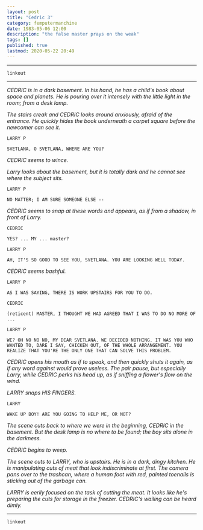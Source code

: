 ```yaml
---
layout: post
title: "Cedric 3"
category: femputermanchine
date: 1983-05-06 12:00
description: "the false master prays on the weak"
tags: []
published: true
lastmod: 2020-05-22 20:49
---
```


*****

`linkout`

*****

<i>CEDRIC is in a dark basement. In his hand, he has a child's book about space and planets. He is pouring over it intensely with the little light in the room; from a desk lamp.</i>

<i>The stairs creak and CEDRIC looks around anxiously, afraid of the entrance. He quickly hides the book underneath a carpet square before the newcomer can see it.</i>

```
LARRY P

SVETLANA, O SVETLANA, WHERE ARE YOU?
```

<I>CEDRIC seems to wince.</i>

<i>Larry looks about the basement, but it is totally dark and he cannot see where the subject sits.</i>

```
LARRY P

NO MATTER; I AM SURE SOMEONE ELSE --
```

<I>CEDRIC seems to snap at these words and appears, as if from a shadow, in front of Larry.</i>

```
CEDRIC

YES? ... MY ... master?
```

```
LARRY P

AH, IT'S SO GOOD TO SEE YOU, SVETLANA. YOU ARE LOOKING WELL TODAY.
```

<I>CEDRIC seems bashful.</i>

```
LARRY P

AS I WAS SAYING, THERE IS WORK UPSTAIRS FOR YOU TO DO.
```

```
CEDRIC

(reticent) MASTER, I THOUGHT WE HAD AGREED THAT I WAS TO DO NO MORE OF ... 
```

```
LARRY P

WE? OH NO NO NO, MY DEAR SVETLANA. WE DECIDED NOTHING. IT WAS YOU WHO WANTED TO, DARE I SAY, CHICKEN OUT, OF THE WHOLE ARRANGEMENT. YOU REALIZE THAT YOU'RE THE ONLY ONE THAT CAN SOLVE THIS PROBLEM.
```

<I>CEDRIC opens his mouth as if to speak, and then quickly shuts it again, as if any word against would prove useless. The pair pause, but especially Larry, while CEDRIC perks his head up, as if sniffing a flower's flow on the wind.</i>

<i>LARRY snaps HIS FINGERS.</I>

```
LARRY

WAKE UP BOY! ARE YOU GOING TO HELP ME, OR NOT?
```

<I>The scene cuts back to where we were in the beginning, CEDRIC in the basement. But the desk lamp is no where to be found; the boy sits alone in the darkness.</i>

<i>CEDRIC begins to weep.</i>

<i>The scene cuts to LARRY, who is upstairs. He is in a dark, dingy kitchen. He is manipulating cuts of meat that look indiscriminate at first. The camera pans over to the trashcan, where a human foot with red, painted toenails is sticking out of the garbage can.</i>

<i>LARRY is eerily focused on the task of cutting the meat. It looks like he's preparing the cuts for storage in the freezer. CEDRIC's wailing can be heard dimly.</i>

*****

`linkout`
